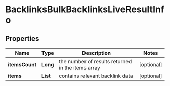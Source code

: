 # BacklinksBulkBacklinksLiveResultInfo


## Properties

| Name | Type | Description | Notes |
|------------ | ------------- | ------------- | -------------|
**itemsCount** | **Long** | the number of results returned in the items array |[optional]|
**items** | **List<BacklinksBulkBacklinksLiveItem>** | contains relevant backlink data |[optional]|